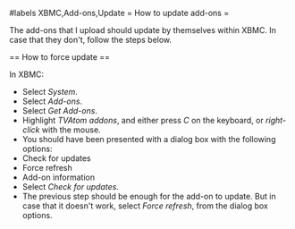 #labels XBMC,Add-ons,Update
= How to update add-ons =

The add-ons that I upload should update by themselves within XBMC.
In case that they don't, follow the steps below.


== How to force update ==

In XBMC:
 * Select _System_.
 * Select _Add-ons_.
 * Select _Get Add-ons_.
 * Highlight _TVAtom addons_, and either press *C* on the keyboard, or *right-click* with the mouse.
 * You should have been presented with a dialog box with the following options:
  * Check for updates
  * Force refresh
  * Add-on information
 * Select _Check for updates_.
 * The previous step should be enough for the add-on to update. But in case that it doesn't work, select _Force refresh_, from the dialog box options.
